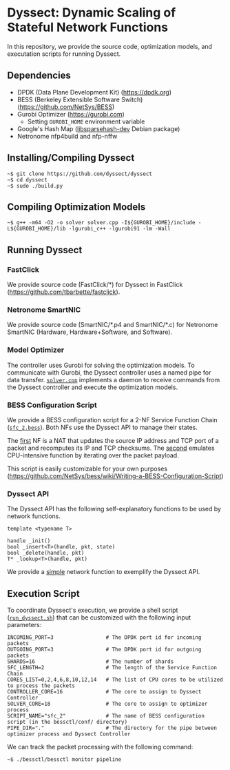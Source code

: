 # Dyssect: Dynamic Scaling of Stateful Network Functions

In this repository, we provide the source code, optimization models, and executation scripts for running Dyssect.

## Dependencies 

- DPDK (Data Plane Development Kit) (https://dpdk.org)
- BESS (Berkeley Extensible Software Switch) (https://github.com/NetSys/BESS)
- Gurobi Optimizer (https://gurobi.com)
  - Setting `GUROBI_HOME` environment variable
- Google's Hash Map ([libsparsehash-dev](https://packages.debian.org/sid/libsparsehash-dev) Debian package)
- Netronome nfp4build and nfp-nffw

## Installing/Compiling Dyssect
```
~$ git clone https://github.com/dyssect/dyssect
~$ cd dyssect
~$ sudo ./build.py
```

## Compiling Optimization Models
```
~$ g++ -m64 -O2 -o solver solver.cpp -I${GUROBI_HOME}/include -L${GUROBI_HOME}/lib -lgurobi_c++ -lgurobi91 -lm -Wall
```

## Running Dyssect

### FastClick

We provide source code (FastClick/*) for Dyssect in FastClick (https://github.com/tbarbette/fastclick).

### Netronome SmartNIC

We provide source code (SmartNIC/\*.p4 and SmartNIC/\*.c) for Netronome SmartNIC (Hardware, Hardware+Software, and Software).

### Model Optimizer

The controller uses Gurobi for solving the optimization models. To communicate with Gurobi, the Dyssect controller uses a named pipe for data transfer. 
[`solver.cpp`](solver.cpp) implements a daemon to receive commands from the Dyssect controller and execute the optimization models.

### BESS Configuration Script

We provide a BESS configuration script for a 2-NF Service Function Chain ([`sfc_2.bess`](bessctl/conf/sfc_2.bess)). Both NFs use the Dyssect API to manage their states.

The [first](core/modules/dynat.cc) NF is a NAT that updates the source IP address and TCP port of a packet and recomputes its IP and TCP checksums.
The [second](core/modules/dyids.cc) emulates CPU-intensive function by iterating over the packet payload. 

This script is easily customizable for your own purposes (https://github.com/NetSys/bess/wiki/Writing-a-BESS-Configuration-Script) 

### Dyssect API

The Dyssect API has the following self-explanatory functions to be used by network functions.
```
template <typename T> 

handle _init()
bool _insert<T>(handle, pkt, state)
bool _delete(handle, pkt)
T* _lookup<T>(handle, pkt)
```

We provide a [simple](core/modules/dysimple.cc) network function to exemplify the Dyssect API.

## Execution Script

To coordinate Dyssect's  execution, we provide a shell script ([`run_dyssect.sh`](run_dyssect.sh)) that can be customized with the following input parameters:
```
INCOMING_PORT=3                 # The DPDK port id for incoming packets
OUTGOING_PORT=3                 # The DPDK port id for outgoing packets
SHARDS=16                       # The number of shards
SFC_LENGTH=2                    # The length of the Service Function Chain
CORES_LIST=0,2,4,6,8,10,12,14   # The list of CPU cores to be utilized to process the packets
CONTROLLER_CORE=16              # The core to assign to Dyssect Controller
SOLVER_CORE=18                  # The core to assign to optimizer process
SCRIPT_NAME="sfc_2"             # The name of BESS configuration script (in the bessctl/conf/ directory)
PIPE_DIR="."                    # The directory for the pipe between optimizer process and Dyssect Controller
```

We can track the packet processing with the following command:
```
~$ ./bessctl/bessctl monitor pipeline
```
